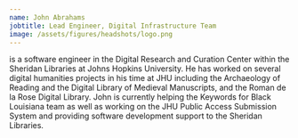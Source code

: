 ```yaml
---
name: John Abrahams
jobtitle: Lead Engineer, Digital Infrastructure Team
image: /assets/figures/headshots/logo.png
---
```


is a software engineer in the Digital Research and Curation Center within the Sheridan Libraries at Johns Hopkins University. He has worked on several digital humanities projects in his time at JHU including the Archaeology of Reading and the Digital Library of Medieval Manuscripts, and the Roman de la Rose Digital Library. John is currently helping the Keywords for Black Louisiana team as well as working on the JHU Public Access Submission System and providing software development support to the Sheridan Libraries.
